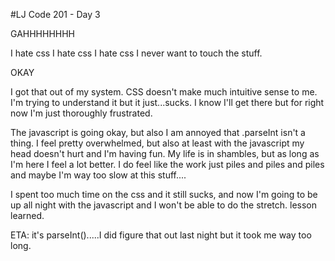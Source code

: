 #LJ Code 201 - Day 3

GAHHHHHHHH

I hate css I hate css I hate css
I never want to touch the stuff.


OKAY

I got that out of my system. CSS doesn't make much intuitive sense to me. I'm trying to understand it but it just...sucks. I know I'll get there but for right now I'm just thoroughly frustrated.

The javascript is going okay, but also I am annoyed that .parseInt isn't a thing. I feel pretty overwhelmed, but also at least with the javascript my head doesn't hurt and I'm having fun. My life is in shambles, but as long as I'm here I feel a lot better. I do feel like the work just piles and piles and piles and maybe I'm way too slow at this stuff....

I spent too much time on the css and it still sucks, and now I'm going to be up all night with the javascript and I won't be able to do the stretch. lesson learned.


ETA:
it's parseInt().....I did figure that out last night but it took me way too long. 
